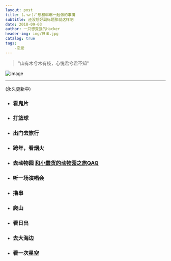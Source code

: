 ```yaml
---
layout: post
title: (｡･ω･)ﾉﾞ想和琳琳一起做的事情
subtitle: 还没想好副标题那就这样吧
date: 2018-09-03
author: 一只想变强的Hacker
header-img: img/日出.jpg
catalog: true
tags: 
    -恋爱
---
```

>  "山有木兮木有枝，心悦君兮君不知"

![image](https://s1.ax1x.com/2018/09/03/PzDDbR.jpg)

---

(永久更新中)
- ### 看鬼片
- ### 打篮球
- ### 出门去旅行
- ### 跨年，看烟火
- ### ~~去动物园~~ [和小蠢货的动物园之旅QAQ](https://note.youdao.com/)
- ### 听一场演唱会
- ### 撸串
- ### 爬山
- ### 看日出
- ### 去大海边
- ### 看一次星空
